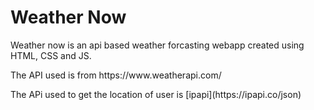 <h1>Weather Now</h1>

<p>Weather now is an api based weather forcasting webapp created using HTML, CSS and JS. </p>
<p>The API used is from https://www.weatherapi.com/</p>
<p>The APi used to get the location of user is [ipapi](https://ipapi.co/json)</p>
